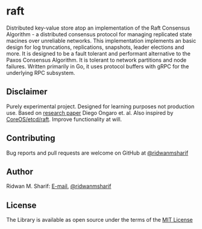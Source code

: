 # raft

Distributed key-value store atop an implementation of the Raft Consensus Algorithm - a distributed consensus protocol for managing replicated state macines over unreliable networks.
This implementation implements an basic design for log truncations, replications, snapshots, leader elections and more.
It is designed to be a fault tolerant and performant alternative to the Paxos Consensus Algorithm. It is tolerant to network partitions and node failures.
Written primarily in Go, it uses protocol buffers with gRPC for the underlying RPC subsystem.

## Disclaimer

Purely experimental project. Designed for learning purposes not production use. Based on [research paper](https://raft.github.io/raft.pdf) Diego Ongaro et. al. Also inspired by [CoreOS/etcd/raft](github.com/coreos/raft). Improve functionality at will.

## Contributing

Bug reports and pull requests are welcome on GitHub at [@ridwanmsharif](https://www.github.com/ridwanmsharif)

## Author

Ridwan M. Sharif: [E-mail](mailto:ridwanmsharif@hotmail.com), [@ridwanmsharif](https://www.github.com/ridwanmsharif)

## License

The Library is available as open source under the terms of
the [MIT License](https://opensource.org/licenses/MIT)
